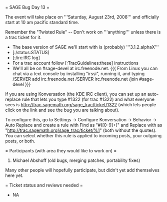 = SAGE Bug Day 13 =

The event will take place on '''Saturday, August 23rd, 2008''' and officially start at 10 am pacific standard time.

Remember the "Twisted Rule" -- Don't work on '''anything''' unless there is a trac ticket for it.

 * The base version of SAGE we'll start with is (probably) '''3.1.2.alphaX'''
 * [:/status:STATUS]
 * [:/irc:IRC log]
 * For a trac account follow [:TracGuidelines:these] instructions
 * We'll all be on #sage-devel at irc.freenode.net.
{{{
From Linux you can chat via a text console by installing "irssi", running it, and typing
  /SERVER add irc.freenode.net
  /SERVER irc.freenode.net
  /join #sage-devel
}}}

If you are using Konversation (the KDE IRC client), you can set up an auto-replace rule that lets you type #1322 (for trac #1322) and what everyone sees is http://trac.sagemath.org/sage_trac/ticket/1322 (which lets people click on the link and see the bug you are talking about).

To configure this, go to Settings -> Configure Konversation -> Behavior -> Auto Replace and create a rule with Find as "#([0-9]+)" and Replace with as "http://trac.sagemath.org/sage_trac/ticket/%1" (both without the quotes).  You can select whether this rule is applied to incoming posts, your outgoing posts, or both.

= Participants (with area they would like to work on) =
 1. Michael Abshoff (old bugs, merging patches, portability fixes)

Many other people will hopefully participate, but didn't yet add themselves here yet.

= Ticket status and reviews needed =
 * NA
